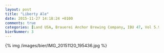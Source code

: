 ```yaml
---
layout: post
title: "Liberty Ale"
date: 2015-11-27 14:18:24 +0100
comments: true
categories: [Land USA, Brauerei Anchor Brewing Company, IBU 47, Vol 5.9%]
bierNummer: 3
---
```


{% img /images/bier/IMG_20151120_195436.jpg %}
